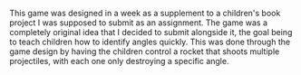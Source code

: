 This game was designed in a week as a supplement to a children's book project I was supposed to submit as an assignment.
The game was a completely original idea that I decided to submit alongside it, the goal being to teach children how to identify angles quickly.
This was done through the game design by having the children control a rocket that shoots multiple projectiles, with each one only destroying a specific angle.
